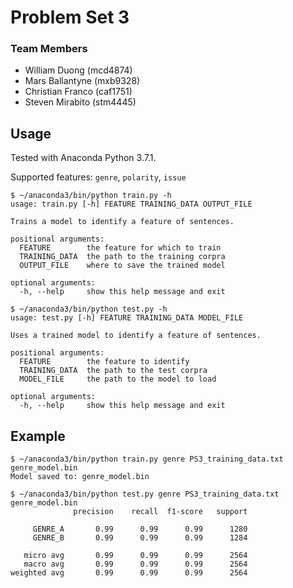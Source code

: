 # Problem Set 3

### Team Members
- William Duong (mcd4874)
- Mars Ballantyne (mxb9328)
- Christian Franco (caf1751)
- Steven Mirabito (stm4445)

## Usage

Tested with Anaconda Python 3.7.1.

Supported features: `genre`, `polarity`, `issue`

```
$ ~/anaconda3/bin/python train.py -h
usage: train.py [-h] FEATURE TRAINING_DATA OUTPUT_FILE

Trains a model to identify a feature of sentences.

positional arguments:
  FEATURE        the feature for which to train
  TRAINING_DATA  the path to the training corpra
  OUTPUT_FILE    where to save the trained model

optional arguments:
  -h, --help     show this help message and exit
```

```
$ ~/anaconda3/bin/python test.py -h
usage: test.py [-h] FEATURE TRAINING_DATA MODEL_FILE

Uses a trained model to identify a feature of sentences.

positional arguments:
  FEATURE        the feature to identify
  TRAINING_DATA  the path to the test corpra
  MODEL_FILE     the path to the model to load

optional arguments:
  -h, --help     show this help message and exit
```

## Example

```
$ ~/anaconda3/bin/python train.py genre PS3_training_data.txt genre_model.bin
Model saved to: genre_model.bin

$ ~/anaconda3/bin/python test.py genre PS3_training_data.txt genre_model.bin
              precision    recall  f1-score   support

     GENRE_A       0.99      0.99      0.99      1280
     GENRE_B       0.99      0.99      0.99      1284

   micro avg       0.99      0.99      0.99      2564
   macro avg       0.99      0.99      0.99      2564
weighted avg       0.99      0.99      0.99      2564
```